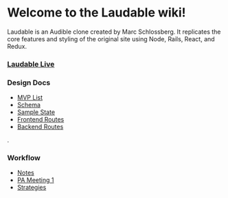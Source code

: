 # Welcome to the Laudable wiki!

Laudable is an Audible clone created by Marc Schlossberg.  It replicates the core
 features and styling of the original site using Node, Rails, React, and Redux.

### [Laudable Live]()

### Design Docs

* [MVP List](https://github.com/mschl0ss/laudable/wiki/mvp-list)
* [Schema](https://github.com/mschl0ss/laudable/wiki/schema)
* [Sample State](https://github.com/mschl0ss/laudable/wiki/sample-state)
* [Frontend Routes](https://github.com/mschl0ss/laudable/wiki/frontend-routes)
* [Backend Routes](https://github.com/mschl0ss/laudable/wiki/backend-routes)

.

### Workflow

* [Notes](https://github.com/mschl0ss/laudable/wiki/workflow-%7C--notes)
* [PA Meeting 1](https://github.com/mschl0ss/laudable/wiki/workflow-%7C-pa-meeting-1)
* [Strategies](https://github.com/mschl0ss/laudable/wiki/workflow-%7C-strategies)
